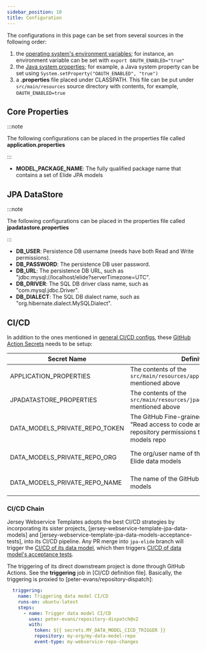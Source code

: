 ```yaml
---
sidebar_position: 10
title: Configuration
---
```


[//]: # (Copyright Jiaqi Liu)

[//]: # (Licensed under the Apache License, Version 2.0 &#40;the "License"&#41;;)
[//]: # (you may not use this file except in compliance with the License.)
[//]: # (You may obtain a copy of the License at)

[//]: # (    http://www.apache.org/licenses/LICENSE-2.0)

[//]: # (Unless required by applicable law or agreed to in writing, software)
[//]: # (distributed under the License is distributed on an "AS IS" BASIS,)
[//]: # (WITHOUT WARRANTIES OR CONDITIONS OF ANY KIND, either express or implied.)
[//]: # (See the License for the specific language governing permissions and)
[//]: # (limitations under the License.)

The configurations in this page can be set from several sources in the following order:

1. the [operating system's environment variables]; for instance, an environment variable can be set with
   `export OAUTH_ENABLED="true"`
2. the [Java system properties]; for example, a Java system property can be set using
   `System.setProperty("OAUTH_ENABLED", "true")`
3. a **.properties** file placed under CLASSPATH. This file can be put under `src/main/resources` source directory with
   contents, for example, `OAUTH_ENABLED=true`

Core Properties
---------------

:::note

The following configurations can be placed in the properties file called **application.properties**

:::

- **MODEL_PACKAGE_NAME**: The fully qualified package name that contains a set of Elide JPA models

JPA DataStore
-------------

:::note

The following configurations can be placed in the properties file called **jpadatastore.properties**

:::

- **DB_USER**: Persistence DB username (needs have both Read and Write permissions).
- **DB_PASSWORD**: The persistence DB user password.
- **DB_URL**: The persistence DB URL, such as "jdbc:mysql://localhost/elide?serverTimezone=UTC".
- **DB_DRIVER**: The SQL DB driver class name, such as "com.mysql.jdbc.Driver".
- **DB_DIALECT**: The SQL DB dialect name, such as "org.hibernate.dialect.MySQLDialect".

CI/CD
-----

<!-- markdown-link-check-disable -->
In addition to the ones mentioned in [general CI/CD configs](../configuration#cicd), these
[GitHub Action Secrets][GitHub Action - How to set up] needs to be setup:
<!-- markdown-link-check-enable -->

| Secret Name                    | Definition                                                                                                                          | How to Get                                                                                                                                                                                                         |
|--------------------------------|-------------------------------------------------------------------------------------------------------------------------------------|--------------------------------------------------------------------------------------------------------------------------------------------------------------------------------------------------------------------|
| APPLICATION_PROPERTIES         | The contents of the `src/main/resources/application.properties` mentioned above                                                     | See [Core Properties](#core-properties) section above                                                                                                                                                              |
| JPADATASTORE_PROPERTIES        | The contents of the `src/main/resources/jpadatastore.properties` mentioned above                                                    | See [JPA DataStore](#jpa-datastore) section above                                                                                                                                                                  |
| DATA_MODELS_PRIVATE_REPO_TOKEN | The GitHub Fine-grained token with at least "Read access to code and metadata" repository permissions to the Elide data models repo | [Creating a fine-grained personal access token](https://docs.github.com/en/authentication/keeping-your-account-and-data-secure/managing-your-personal-access-tokens#creating-a-fine-grained-personal-access-token) |
| DATA_MODELS_PRIVATE_REPO_ORG   | The org/user name of the GitHub repo for Elide data models                                                                          | For [this example](https://github.com/QubitPi/jersey-webservice-template-jpa-data-models), DATA_MODELS_PRIVATE_REPO_ORG is "QubitPi"                                                                               |
| DATA_MODELS_PRIVATE_REPO_NAME  | The name of the GitHub repo for Elide data models                                                                                   | For [this example](https://github.com/QubitPi/jersey-webservice-template-jpa-data-models), DATA_MODELS_PRIVATE_REPO_NAME is "jersey-webservice-template"                                                           |

### CI/CD Chain

Jersey Webservice Templates adopts the best CI/CD strategies by incorporating its sister projects, [jersey-webservice-template-jpa-data-models] and
[jersey-webservice-template-jpa-data-models-acceptance-tests], into its CI/CD pipeline. Any PR merge into `jpa-elide` branch will trigger the
[CI/CD of its data model](https://github.com/QubitPi/jersey-webservice-template-jpa-data-models/actions), which then triggers
[CI/CD of data model's acceptance tests](https://github.com/QubitPi/jersey-webservice-template-jpa-data-models-acceptance-tests/actions).

The triggering of its direct downstream project is done through GitHub Actions. See the **triggering** job in [CI/CD definition file]. Basically, the triggering is proxied to
[peter-evans/repository-dispatch]:

```yaml
  triggering:
    name: Triggering data model CI/CD
    runs-on: ubuntu-latest
    steps:
      - name: Trigger data model CI/CD
        uses: peter-evans/repository-dispatch@v2
        with:
          token: ${{ secrets.MY_DATA_MODEL_CICD_TRIGGER }}
          repository: my-org/my-data-model-repo
          event-type: my-webservice-repo-changes
```

[GitHub Action - How to set up]: https://docs.github.com/en/actions/security-guides/encrypted-secrets

[Java system properties]: https://docs.oracle.com/javase/tutorial/essential/environment/sysprop.html

[operating system's environment variables]: https://docs.oracle.com/javase/tutorial/essential/environment/env.html
